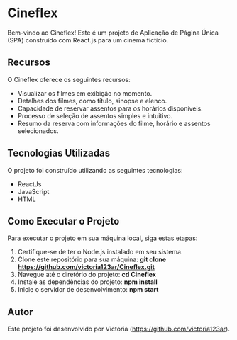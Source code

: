 # Cineflex

Bem-vindo ao Cineflex! Este é um projeto de Aplicação de Página Única (SPA) construído com React.js para um cinema fictício.

## Recursos

O Cineflex oferece os seguintes recursos:

- Visualizar os filmes em exibição no momento.
- Detalhes dos filmes, como título, sinopse e elenco.
- Capacidade de reservar assentos para os horários disponíveis.
- Processo de seleção de assentos simples e intuitivo.
- Resumo da reserva com informações do filme, horário e assentos selecionados.

## Tecnologias Utilizadas

O projeto foi construído utilizando as seguintes tecnologias:

- ReactJs
- JavaScript
- HTML

## Como Executar o Projeto

Para executar o projeto em sua máquina local, siga estas etapas:

1. Certifique-se de ter o Node.js instalado em seu sistema.
2. Clone este repositório para sua máquina:
**git clone https://github.com/victoria123ar/Cineflex.git**
3. Navegue até o diretório do projeto:
**cd Cineflex**
4. Instale as dependências do projeto:
**npm install**
5. Inicie o servidor de desenvolvimento:
**npm start**

## Autor

Este projeto foi desenvolvido por Victoria (https://github.com/victoria123ar).
